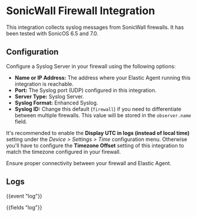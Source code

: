 # SonicWall Firewall Integration

This integration collects syslog messages from SonicWall firewalls. It has been tested with SonicOS 6.5 and 7.0.

## Configuration

Configure a Syslog Server in your firewall using the following options:
 - **Name or IP Address:** The address where your Elastic Agent running this integration is reachable.
 - **Port:** The Syslog port (UDP) configured in this integration.
 - **Server Type:** Syslog Server.
 - **Syslog Format:** Enhanced Syslog.
 - **Syslog ID:** Change this default (`firewall`) if you need to differentiate between multiple firewalls.
                  This value will be stored in the `observer.name` field. 

It's recommended to enable the **Display UTC in logs (instead of local time)** setting under the
_Device > Settings > Time_ configuration menu. Otherwise you'll have to configure the **Timezone Offset**
setting of this integration to match the timezone configured in your firewall.

Ensure proper connectivity between your firewall and Elastic Agent.

## Logs

{{event "log"}}

{{fields "log"}}